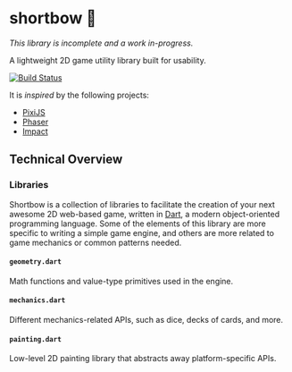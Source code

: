 # shortbow 🏹

_This library is incomplete and a work in-progress._

A lightweight 2D game utility library built for usability.

[![Build Status](https://travis-ci.org/matanlurey/shortbow.svg?branch=master)][1]

[1]: https://travis-ci.org/matanlurey/shortbow

It is _inspired_ by the following projects:

* [PixiJS](http://pixijs.download/dev/docs/index.html)
* [Phaser](https://phaser.io/docs/2.6.2/index)
* [Impact](http://impactjs.com/documentation/class-reference)

## Technical Overview

### Libraries

Shortbow is a collection of libraries to facilitate the creation of your next
awesome 2D web-based game, written in [Dart](https://dartlang.org), a modern
object-oriented programming language. Some of the elements of this library are
more specific to writing a simple game engine, and others are more related to
game mechanics or common patterns needed.

#### `geometry.dart`

Math functions and value-type primitives used in the engine.

#### `mechanics.dart`

Different mechanics-related APIs, such as dice, decks of cards, and more.

#### `painting.dart`

Low-level 2D painting library that abstracts away platform-specific APIs.
